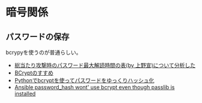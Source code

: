 # 暗号関係

## パスワードの保存

bcrypyを使うのが普通らしい。

- [総当たり攻撃時のパスワード最大解読時間の表(by 上野宣)について分析した](https://qiita.com/ockeghem/items/5a5e73528eb0ee055428)
- [BCryptのすすめ](https://qiita.com/ponkotuy/items/1a703b866ddf5c9fe80c)
- [Pythonでbcryptを使ってパスワードをゆっくりハッシュ化](https://qiita.com/matsulib/items/2bcf59c2b2cb5eb5c5c4)
- [Ansible password_hash wont' use bcrypt even though passlib is installed](https://stackoverflow.com/questions/55875213/ansible-password-hash-wont-use-bcrypt-even-though-passlib-is-installed)

